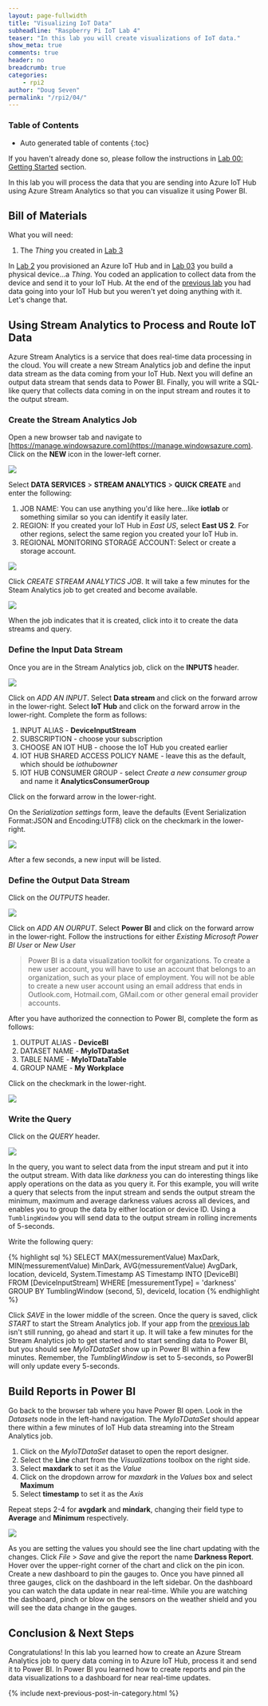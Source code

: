 ```yaml
---
layout: page-fullwidth
title: "Visualizing IoT Data"
subheadline: "Raspberry Pi IoT Lab 4"
teaser: "In this lab you will create visualizations of IoT data."
show_meta: true
comments: true
header: no
breadcrumb: true
categories:
    - rpi2
author: "Doug Seven"
permalink: "/rpi2/04/"
---
```

### Table of Contents
*  Auto generated table of contents
{:toc}

If you haven't already done so, please follow the instructions in [Lab 00: Getting Started](../00/) section.

In this lab you will process the data that you are sending into Azure IoT Hub using Azure Stream Analytics so that you can visualize it using Power BI.

## Bill of Materials
What you will need:

1. The _Thing_ you created in [Lab 3](../03/)

In [Lab 2](../02/) you provisioned an Azure IoT Hub and in [Lab 03](../03/) you build a physical device...a _Thing_. You coded an application to collect
data from the device and send it to your IoT Hub. At the end of the [previous lab](../03/) you had data going into your IoT Hub but you weren't yet doing 
anything with it. Let's change that.

## Using Stream Analytics to Process and Route IoT Data
Azure Stream Analytics is a service that does real-time data processing in the cloud. You will create a new Stream Analytics job and define the 
input data stream as the data coming from your IoT Hub. Next you will define an output data stream that sends data to Power BI. Finally, you 
will write a SQL-like query that collects data coming in on the input stream and routes it to the output stream. 

### Create the Stream Analytics Job
Open a new browser tab and navigate to [https://manage.windowsazure.com](https://manage.windowsazure.com). Click on the __NEW__ icon in the 
lower-left corner.

<img src="/images/photon_lab07_5.png"/>

Select __DATA SERVICES__ > __STREAM ANALYTICS__ > __QUICK CREATE__ and enter the following:

1. JOB NAME: You can use anything you'd like here...like __iotlab__ or something similar so you can identify it easily later.
2. REGION: If you created your IoT Hub in _East US_, select __East US 2__. For other regions, select the same region you created your IoT Hub in.
3. REGIONAL MONITORING STORAGE ACCOUNT: Select or create a storage account.

<img src="/images/newasa.png"/>

Click _CREATE STREAM ANALYTICS JOB_. It will take a few minutes for the Steam Analytics job to get created and become available. 

<img src="/images/asajobcreated.png"/>

When the job indicates that it is created, click into it to create the data streams and query.

### Define the Input Data Stream
Once you are in the Stream Analytics job, click on the __INPUTS__ header.

<img src="/images/asainputs.png"/>

Click on _ADD AN INPUT_.
Select __Data stream__ and click on the forward arrow in the lower-right.
Select __IoT Hub__ and click on the forward arrow in the lower-right.
Complete the form as follows:

1. INPUT ALIAS - __DeviceInputStream__
2. SUBSCRIPTION - choose your subscription
3. CHOOSE AN IOT HUB - choose the IoT Hub you created earlier
4. IOT HUB SHARED ACCESS POLICY NAME - leave this as the default, which should be _iothubowner_
5. IOT HUB CONSUMER GROUP - select _Create a new consumer group_ and name it __AnalyticsConsumerGroup__

Click on the forward arrow in the lower-right.

On the _Serialization settings_ form, leave the defaults (Event Serialization Format:JSON and Encoding:UTF8) click on the checkmark in the lower-right. 

<img src="/images/asainputform.png"/>

After a few seconds, a new input will be listed.

### Define the Output Data Stream
Click on the _OUTPUTS_ header.

<img src="/images/asaoutputs.png"/>

Click on _ADD AN OURPUT_.
Select __Power BI__ and click on the forward arrow in the lower-right.
Follow the instructions for either _Existing Microsoft Power BI User_ or _New User_

<blockquote>
Power BI is a data visualization toolkit for organizations. To create a new user account, you will have to use an account that belongs to an 
organization, such as your place of employment. You will not be able to create a new user account using an email address that ends in 
Outlook.com, Hotmail.com, GMail.com or other general email provider accounts.
</blockquote>

After you have authorized the connection to Power BI, complete the form as follows:

1. OUTPUT ALIAS - __DeviceBI__
2. DATASET NAME - __MyIoTDataSet__
3. TABLE NAME - __MyIoTDataTable__
4. GROUP NAME - __My Workplace__

Click on the checkmark in the lower-right.

<img src="/images/asaoutputform.png"/>

### Write the Query
Click on the _QUERY_ header.

<img src="/images/asaquery.png"/>

In the query, you want to select data from the input stream and put it into the output stream. With data like _darkness_ you can do interesting things 
like apply operations on the data as you query it. For this example, you will write a query that selects from the input stream and sends the output 
stream the minimum, maximum and average darkness values across all devices, and enables you to group the data by either location or device ID. 
Using a <code>TumblingWindow</code> you will send data to the output stream in rolling increments of 5-seconds.

Write the following query:

{% highlight sql %}
SELECT
    MAX(messurementValue) MaxDark,
    MIN(messurementValue) MinDark,
    AVG(messurementValue) AvgDark,
    location,
    deviceId,
    System.Timestamp AS Timestamp
INTO
    [DeviceBI]
FROM
    [DeviceInputStream]
WHERE
    [messurementType] = 'darkness'
GROUP BY
    TumblingWindow (second, 5), deviceId, location 
{% endhighlight %}

Click _SAVE_ in the lower middle of the screen. Once the query is saved, click _START_ to start the Stream Analytics job. If your app 
from the [previous lab](../03/) isn't still running, go ahead and start it up. It will take a few minutes for the Stream Analytics job to get 
started and to start sending data to Power BI, but you should see _MyIoTDataSet_ show up in Power BI within a few minutes. Remember, 
the _TumblingWindow_ is set to 5-seconds, so PowerBI will only update every 5-seconds.

## Build Reports in Power BI
Go back to the browser tab where you have Power BI open. Look in the _Datasets_ node in the left-hand navigation. The _MyIoTDataSet_ should appear 
there within a few minutes of IoT Hub data streaming into the Stream Analytics job. 

1. Click on the _MyIoTDataSet_ dataset to open the report designer.
2. Select the __Line__ chart from the _Visualizations_ toolbox on the right side.
3. Select __maxdark__ to set it as the _Value_
4. Click on the dropdown arrow for _maxdark_ in the _Values_ box and select __Maximum__
5. Select __timestamp__ to set it as the _Axis_ 

Repeat steps 2-4 for __avgdark__ and __mindark__, changing their field type to __Average__ and __Minimum__ respectively.

<img src="/images/rpi2/powerbi01.png"/>

As you are setting the values you should see the line chart updating with the changes. Click _File_ > _Save_ and give the report the 
name __Darkness Report__. Hover over the upper-right corner of the chart and click on the pin icon. Create a new dashboard to pin the gauges to. 
Once you have pinned all three gauges, click on the dashboard in the left sidebar. On the dashboard you can watch the data update in near real-time. 
While you are watching the dashboard, pinch or blow on the sensors on the weather shield and you will see the data change in the gauges.

## Conclusion &amp; Next Steps
Congratulations! In this lab you learned how to create an Azure Stream Analytics job to query data coming in to Azure IoT Hub, process it and send 
it to Power BI. In Power BI you learned how to create reports and pin the data visualizations to a dashboard for near real-time updates.

{% include next-previous-post-in-category.html %}